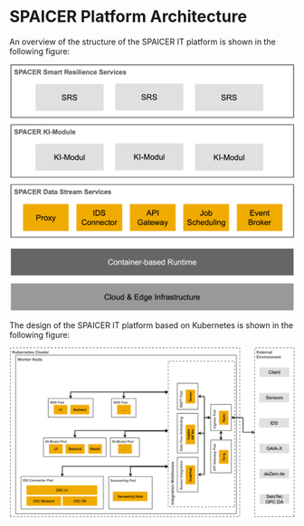 # SPAICER Platform Architecture

An overview of the structure of the SPAICER IT platform is shown in the following figure:

![Platform layers](./resources/platform-layers.png)

The design of the SPAICER IT platform based on Kubernetes is shown in the following figure:

![Platform architecture](./resources/kubernetes-based-architecture.png)